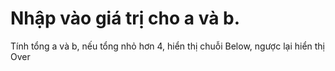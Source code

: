 # Nhập vào giá trị cho a và b.

Tính tổng a và b,
nếu tổng nhỏ hơn 4, hiển thị chuỗi Below,
ngược lại hiển thị Over